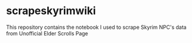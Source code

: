 # scrapeskyrimwiki
This repository contains the notebook I used to scrape Skyrim NPC's data from Unofficial Elder Scrolls Page
